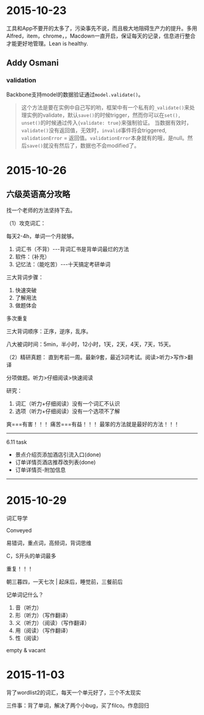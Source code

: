 # 2015-10-23

工具和App不要开的太多了，污染事先不说，而且极大地阻碍生产力的提升。多用Alfred，item，chrome，，Macdown一直开启，保证每天的记录，信息进行整合才能更好地管理。Lean is healthy.

## Addy Osmani

### validation

Backbone支持model的数据验证通过`model.validate()`。
> 这个方法是要在实例中自己写的哟，框架中有一个私有的`_validate()`来处理实例的validate，默认`save()`的时候trigger，然而你可以在`set(), unset()`的时候通过传入`{validate: true}`来强制验证。
> 当数据有效时，`validate()`没有返回值，无效时，`invalid`事件将会triggered, `validationError` = 返回值。`validationError`本身就有的哦，是null。然后`save()`就没有然后了，数据也不会modified了。

# 2015-10-26

## 六级英语高分攻略

找一个老师的方法坚持下去。

（1）攻克词汇：

每天2-4h，单词一个月就够。

 1. 词汇书（不背）---背词汇书是背单词最烂的方法
 2. 软件：（补充）
 3. 记忆法：（能吃苦）---十天搞定考研单词
 
 三大背词步骤：
 
 1. 快速突破
 2. 了解用法
 3. 做题体会

 多次重复
 
 三大背词顺序：正序，逆序，乱序。
 
 八大被词时间：5min，半小时，12小时，1天，2天，4天，7天，15天。
 
 （2）精研真题：
 直到考前一周。最新9套，最近3词考试。阅读>听力>写作>翻译
 
 分项做题。听力>仔细阅读>快速阅读
 
 研究：
  1. 词汇（听力+仔细阅读）没有一个词汇不认识
  2. 选项（听力+仔细阅读）没有一个选项不了解

爽===有害！！！
痛苦===有益！！！
最笨的方法就是最好的方法！！！

---

6.11 task

 - 景点介绍页添加酒店引流入口(done)
 - 订单详情页酒店推荐改列表(done)
 - 订单详情页-附加信息

---

# 2015-10-29

词汇导学

Conveyed

易错词，重点词，高频词，背词思维

C，S开头的单词最多

重复！！！

朝三暮四，一天七次 | 起床后，睡觉前，三餐前后

记单词记什么？

 1. 音（听力）
 2. 形（听力）（写作翻译）
 3. 义（听力）（阅读）（写作翻译）
 4. 用（阅读）（写作翻译）
 5. 性（阅读）

empty & vacant

# 2015-11-03

背了wordlist2的词汇，每天一个单元好了，三个不太现实

三件事：背了单词，解决了两个小bug，买了filco。作息回归
